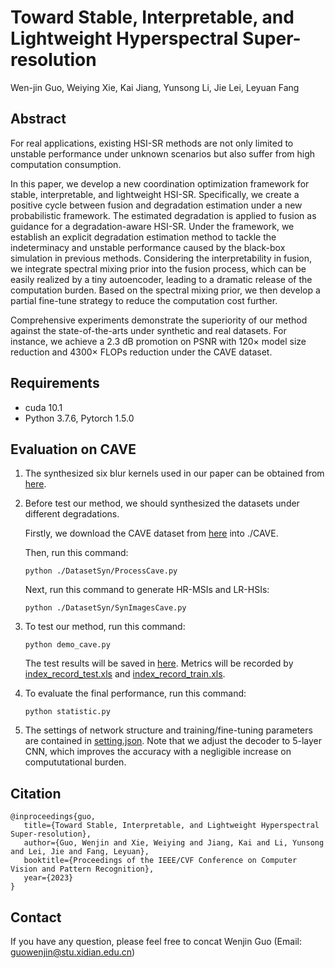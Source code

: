 # Toward Stable, Interpretable, and Lightweight Hyperspectral Super-resolution
Wen-jin Guo, Weiying Xie, Kai Jiang, Yunsong Li, Jie Lei, Leyuan Fang

## Abstract
For real applications, existing HSI-SR methods are not only limited to unstable performance under unknown scenarios but also suffer from high computation consumption. 

In this paper, we develop a new coordination optimization framework for stable, interpretable, and lightweight HSI-SR. Specifically, we create a positive cycle between fusion and degradation estimation under a new probabilistic framework. The estimated degradation is applied to fusion as guidance for a degradation-aware HSI-SR. Under the framework, we establish an explicit degradation estimation method to tackle the indeterminacy and unstable performance caused by the black-box simulation in previous methods. Considering the interpretability in fusion, we integrate spectral mixing prior into the fusion process, which can be easily realized by a tiny autoencoder, leading to a dramatic release of the computation burden. Based on the spectral mixing prior, we then develop a partial fine-tune strategy to reduce the computation cost further. 

Comprehensive experiments demonstrate the superiority of our method against the state-of-the-arts under synthetic and real datasets. For instance, we achieve a $2.3$ dB promotion on PSNR with $120\times$ model size reduction and $4300\times$ FLOPs reduction under the CAVE dataset. 

## Requirements
* cuda 10.1
* Python 3.7.6, Pytorch 1.5.0

## Evaluation on CAVE
1. The synthesized six blur kernels used in our paper can be obtained from [here](./Degradation_params/blur_kernel). 

2. Before test our method, we should synthesized the datasets under different degradations. 

   Firstly, we download the CAVE dataset from [here](http://www.cs.columbia.edu/CAVE/databases/) into ./CAVE. 

   Then, run this command:
    ```
    python ./DatasetSyn/ProcessCave.py
    ```
   Next, run this command to generate HR-MSIs and LR-HSIs: 
    ```
    python ./DatasetSyn/SynImagesCave.py
    ```
3. To test our method, run this command:
    ```
    python demo_cave.py
    ```
    The test results will be saved in [here](./results). Metrics will be recorded by [index_record_test.xls](./index_record_test.xls) and [index_record_train.xls](./index_record_train.xls). 
4. To evaluate the final performance, run this command:
    ```
    python statistic.py
    ```
5. The settings of network structure and training/fine-tuning parameters are contained in [setting.json](./setting.json). Note that we adjust the decoder to 5-layer CNN, which improves the accuracy with a negligible increase on compututational burden. 

## Citation
   ```
   @inproceedings{guo,
      title={Toward Stable, Interpretable, and Lightweight Hyperspectral Super-resolution},
      author={Guo, Wenjin and Xie, Weiying and Jiang, Kai and Li, Yunsong and Lei, Jie and Fang, Leyuan},
      booktitle={Proceedings of the IEEE/CVF Conference on Computer Vision and Pattern Recognition},
      year={2023}
   }
   ```

## Contact
If you have any question, please feel free to concat Wenjin Guo (Email: guowenjin@stu.xidian.edu.cn)



   
